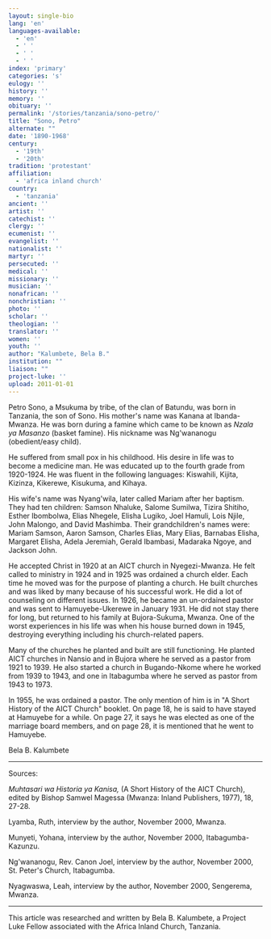 ```yaml
---
layout: single-bio
lang: 'en'
languages-available:
  - 'en'
  - ' '
  - ' '
  - ' '
index: 'primary'
categories: 's'
eulogy: ''
history: ''
memory: ''
obituary: ''
permalink: '/stories/tanzania/sono-petro/'
title: "Sono, Petro"
alternate: ""
date: '1890-1968'
century:
  - '19th'
  - '20th'
tradition: 'protestant'
affiliation:
  - 'africa inland church'
country:
  - 'tanzania'
ancient: ''
artist: ''
catechist: ''
clergy: ''
ecumenist: ''
evangelist: ''
nationalist: ''
martyr: ''
persecuted: ''
medical: ''
missionary: ''
musician: ''
nonafrican: ''
nonchristian: ''
photo: ''
scholar: ''
theologian: ''
translator: ''
women: ''
youth: ''
author: "Kalumbete, Bela B."
institution: ""
liaison: ""
project-luke: ''
upload: 2011-01-01
---
```




Petro Sono, a Msukuma by tribe, of the clan of Batundu, was born in Tanzania, the son of Sono.  His mother's name was Kanana at Ibanda-Mwanza.  He was born during a famine which came to be known as *Nzala ya Masanzo* (basket famine).   His nickname was Ng'wananogu (obedient/easy child).

He suffered from small pox in his childhood.  His desire in life was to become a medicine man.  He was educated up to the fourth grade from 1920-1924.  He was fluent in the following languages:  Kiswahili, Kijita, Kizinza, Kikerewe, Kisukuma, and Kihaya.

His wife's name was Nyang'wila, later called Mariam after her baptism.  They had ten children:  Samson Nhaluke, Salome Sumilwa, Tizira Shitiho, Esther Ibombolwa, Elias Nhegele, Elisha Lugiko, Joel Hamuli, Lois Njile, John Malongo, and David Mashimba. Their grandchildren's names were:  Mariam Samson, Aaron Samson, Charles Elias, Mary Elias, Barnabas Elisha, Margaret Elisha, Adela Jeremiah, Gerald Ibambasi, Madaraka Ngoye, and Jackson John.

He accepted Christ in 1920 at an AICT church in Nyegezi-Mwanza.  He felt called to ministry in 1924 and in 1925 was ordained a church elder.  Each time he moved was for the purpose of planting a church.  He built churches and was liked by many because of his successful work.  He did a lot of counseling on different issues.  In 1926, he became an un-ordained pastor and was sent to Hamuyebe-Ukerewe in January 1931.  He did not stay there for long, but returned to his family at Bujora-Sukuma, Mwanza.  One of the worst experiences in his life was when  his house burned down in 1945, destroying everything including his church-related papers.

Many of the churches he planted and built are still functioning.  He planted AICT churches in Nansio and in Bujora where he served as a pastor from 1921 to 1939.  He also started a church in Bugando-Nkome where he worked from 1939 to 1943, and one in Itabagumba where he served as pastor from 1943 to 1973.

In 1955, he was ordained a pastor.  The only mention of him is in  "A Short History of the AICT Church" booklet.  On page 18, he is said to have stayed at Hamuyebe for a while.  On page 27, it says he was elected as one of the marriage board members, and on page 28, it is mentioned that he went to Hamuyebe.

Bela B. Kalumbete

---

Sources:

*Muhtasari wa Historia ya Kanisa,* (A Short History of the AICT Church), edited by Bishop Samwel Magessa (Mwanza: Inland Publishers, 1977), 18, 27-28.

Lyamba, Ruth, interview by the author, November 2000, Mwanza.

Munyeti, Yohana, interview by the author, November 2000, Itabagumba-Kazunzu.

Ng'wananogu, Rev. Canon Joel, interview by the author, November 2000, St. Peter's Church, Itabagumba.

Nyagwaswa, Leah, interview by the author, November 2000, Sengerema, Mwanza.

---

This article was researched and written by Bela B. Kalumbete, a Project Luke Fellow associated with the Africa Inland Church, Tanzania.